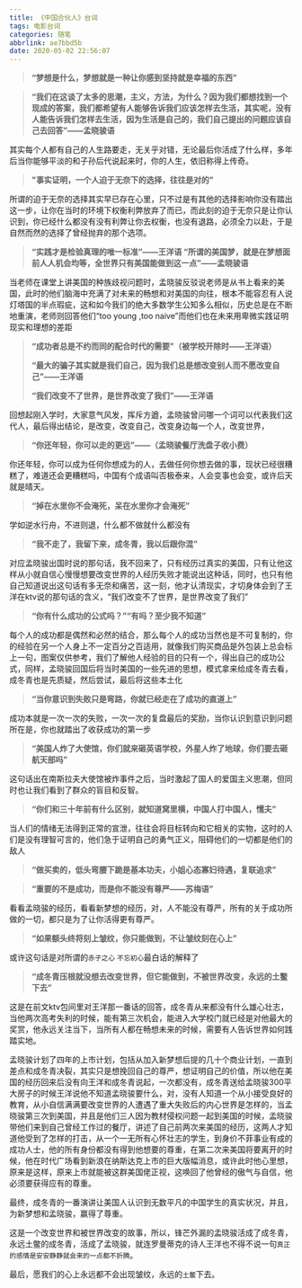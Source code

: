 ```yaml
---
title: 《中国合伙人》台词
tags: 电影台词
categories: 随笔
abbrlink: ae7bbd5b
date: 2020-05-02 22:56:07
---
```




> **“梦想是什么，梦想就是一种让你感到坚持就是幸福的东西”**




> **“我们在这谈了太多的思潮，主义，方法，为什么？因为我们都想找到一个现成的答案，我们都希望有人能够告诉我们应该怎样去生活，其实呢，没有人能告诉我们怎样去生活，因为生活是自己的，我们自己提出的问题应该自己去回答”——孟晓骏语**

其实每个人都有自己的人生路要走，无关乎对错，无论最后你活成了什么样，多年后当你能够平淡的和子孙后代说起来时，你的人生，依旧称得上传奇。

> **"事实证明，一个人迫于无奈下的选择，往往是对的"**

所谓的迫于无奈的选择其实早已存在心里，只不过是有其他的选择影响你没有踏出这一步，让你在当时的环境下权衡利弊放弃了而已，而此刻的迫于无奈只是让你认识到，你已经什么都没有没有利弊让你去权衡，也没有退路，必须全力以赴，于是自然而然的选择了曾经抛弃的那个选项。


> **“实践才是检验真理的唯一标准”——王洋语
 “所谓的美国梦，就是在梦想面前人人机会均等，全世界只有美国能做到这一点”——孟晓骏语**

当老师在课堂上讲美国的种族歧视问题时，孟晓骏反驳说老师是从书上看来的美国，此时的他们脑海中充满了对未来的畅想和对美国的向往，根本不能容忍有人说灯塔国的半点瑕疵，这和如今我们的绝大多数学生公知多么相似，历史总是在不断地重演，老师则回答他们“too young ,too naive”而他们也在未来用卑微实践证明现实和理想的差距 



> **“成功者总是不约而同的配合时代的需要”（被学校开除时——王洋语）**
> 
> **“最大的骗子其实就是我们自己，因为我们总是想改变别人而不愿改变自己”——王洋语**
> 
> **“我们改变不了世界，是世界改变了我们”——王洋语**

回想起刚入学时，大家意气风发，挥斥方遒，孟晓骏曾问哪一个词可以代表我们这代人，最后得出结论，是改变，改变自己，改变身边每一个人，改变世界，

> **“你还年轻，你可以走的更远”——（孟晓骏餐厅洗盘子收小费）** 

你还年轻，你可以成为任何你想成为的人，去做任何你想去做的事，现状已经很糟糕了，难道还会更糟糕吗，中国有个成语叫否极泰来，人会变事也会变，或许后天就是晴天。

<!--
> **“我呢教签证咨询，王洋教美语思维，其实这些都是技术竞争力，那么什么是核心竞争力？我们的核心竞争力是你，没有人比一个失败者去讲梦想更有说服力”**-->


> **“掉在水里你不会淹死，呆在水里你才会淹死”**

学如逆水行舟，不进则退，什么都不做就什么都没有

> **“我不走了，我留下来，成冬青，我以后跟你混”**

 对应孟晓骏出国时说的那句话，我不回来了，只有经历过真实的美国，只有让他这样从小就自信心慢慢想要改变世界的人经历失败才能说出这种话，同时，也只有他自己知道说出这句话有多无奈和痛苦，这一刻，他才认清现实，才切身体会到了王洋在ktv说的那句话的含义，“我们改变不了世界，是世界改变了我们”


> **“你有什么成功的公式吗？”“有吗？至少我不知道”**

每个人的成功都是偶然和必然的结合，那么每个人的成功当然也是不可复制的，你的经验在另一个人身上不一定百分之百适用，就像我们购买商品是外包装上总会标上一句，图案仅供参考，我们了解他人经验的目的只有一个，得出自己的成功公式，同样，孟晓骏回国后将当时美国的一些先进的思想，模式拿来给成冬青去看，成冬青也是先质疑，然后尝试，最后将这些本土化


> **“当你意识到失败只是弯路，你就已经走在了成功的直道上”**

成功本就是一次一次的失败，一次一次的复盘最后的奖励，当你认识到意识到问题所在是，你也就踏出了收获成功的第一步

> **“美国人炸了大使馆，你们就来砸英语学校，外星人炸了地球，你们要去砸航天部吗”**

这句话出在南斯拉夫大使馆被炸事件之后，当时激起了国人的爱国主义思潮，但同时也让我们看到了群众的盲目和反智。

> **“你们和三十年前有什么区别，就知道窝里横，中国人打中国人，懦夫”**

当人们的情绪无法得到正常的宣泄，往往会将目标转向和它相关的实物，这时的人们是没有理智可言的，他们急于证明自己的勇气正义，阻碍他们的一切都是他们的敌人


> **“做买卖的，低头弯腰下跪是基本功夫，小姐心态寡妇待遇，复联追求”**






> **“重要的不是成功，而是你不能没有尊严——苏梅语”**

看看孟晓骏的经历，看看新梦想的经历，对，人不能没有尊严，所有的关于成功所做的一切，都只是为了让你活得更有尊严。

> **“如果额头终将刻上皱纹，你只能做到，不让皱纹刻在心上”**

或许这句话是对所谓的`赤子之心` `不忘初心`最白话的解释了


> **“成冬青压根就没想去改变世界，但它能做到，不被世界改变，永远的土鳖下去”**

这是在前文ktv包间里对王洋那一番话的回答，成冬青从来都没有什么雄心壮志，当他两次高考失利的时候，能有第三次机会，能进入大学校门就已经是对他最大的奖赏，他永远关注当下，当所有人都在畅想未来的时候，需要有人告诉世界如何践踏实地。


孟晓骏计划了四年的上市计划，包括从加入新梦想后提的几十个商业计划，一直到差点和成冬青决裂，其实只是想挽回自己的尊严，想证明自己的价值，所以他在美国的经历回来后没有向王洋和成冬青说起，一次都没有，成冬青送给孟晓骏300平大房子的时候王洋说他不知道孟晓骏要什么，对，没有人知道一个从小接受良好的教育，从小自信满满要改变世界的人遭遇了重大失败后的内心世界是怎样的，当孟晓骏第三次到美国，并且是他们三人因为教材侵权问题一起到美国的时候，孟晓骏带他们来到自己曾经工作过的餐厅，讲述了自己前两次来美国的经历，这两人才知道他受到了怎样的打击，从一个一无所有心怀壮志的学生，到身价不菲事业有成的成功人士，他的所有身份都没有得到他想要的尊重，在第二次来美国将要离开的时候，他在时代广场看到新浪在纳斯达克上市的巨大版幅消息，或许此时他心里想，原来是这样，原来上市就能被这群美国佬正视，这唤回了他曾经的傲气与自信，他必须要获得应有的尊重。


最终，成冬青的一番演讲让美国人认识到无数平凡的中国学生的真实状况，并且，为新梦想和孟晓骏，赢得了尊重。

这是一个改变世界和被世界改变的故事，所以，锋芒外漏的孟晓骏活成了成冬青，永远土鳖的成冬青，活成了孟晓骏，就连罗曼蒂克的诗人王洋也不得不说一句`真正的感情是安安静静就会来的一点都不折腾`。

最后，愿我们的心上永远都不会出现皱纹，永远的`土鳖`下去。
